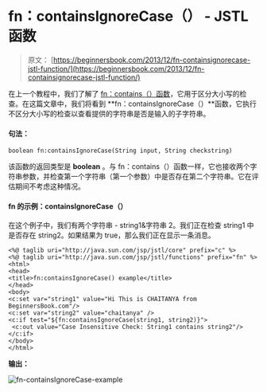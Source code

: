 # fn：containsIgnoreCase（） - JSTL 函数

> 原文： [https://beginnersbook.com/2013/12/fn-containsignorecase-jstl-function/](https://beginnersbook.com/2013/12/fn-containsignorecase-jstl-function/)

在上一个教程中，我们了解了 [fn：contains（）函数](https://beginnersbook.com/2013/12/fncontains-jstl-function/)，它用于区分大小写的检查。在这篇文章中，我们将看到 **fn：containsIgnoreCase（）**函数，它执行不区分大小写的检查以查看提供的字符串是否是输入的子字符串。

#### 句法：

```
boolean fn:containsIgnoreCase(String input, String checkstring)
```

该函数的返回类型是 **boolean** 。与 fn：contains（）函数一样，它也接收两个字符串参数，并检查第一个字符串（第一个参数）中是否存在第二个字符串。它在评估期间不考虑这种情况。

#### fn 的示例：containsIgnoreCase（）

在这个例子中，我们有两个字符串 - string1&amp;字符串 2。我们正在检查 string1 中是否存在 string2。如果结果为 true，那么我们正在显示一条消息。

```
<%@ taglib uri="http://java.sun.com/jsp/jstl/core" prefix="c" %>
<%@ taglib uri="http://java.sun.com/jsp/jstl/functions" prefix="fn" %>
<html>
<head>
<title>fn:containsIgnoreCase() example</title>
</head>
<body>
<c:set var="string1" value="Hi This is CHAITANYA from BeginnersBook.com"/>
<c:set var="string2" value="chaitanya" />
<c:if test="${fn:containsIgnoreCase(string1, string2)}">
 <c:out value="Case Insensitive Check: String1 contains string2"/>
</c:if>
</body>
</html>
```

**输出：**

![fn-containsIgnoreCase-example](../Images/a921915257c96fe49cdbb86e2a629155.jpg)